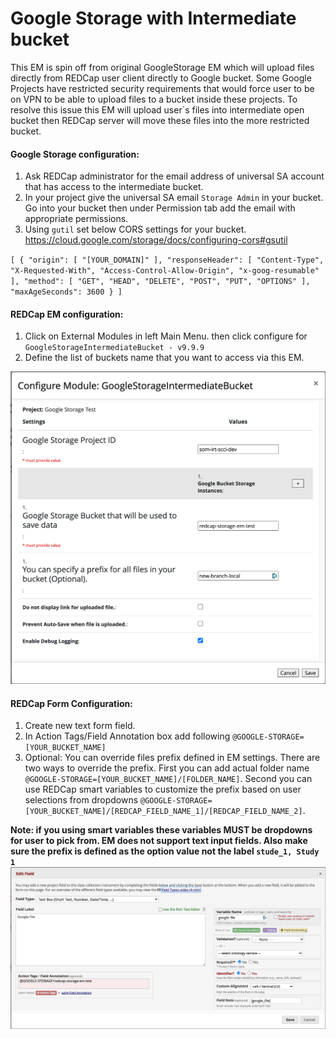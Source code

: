# Google Storage with Intermediate bucket

This EM is spin off from original GoogleStorage EM which will upload files directly from REDCap user client directly to
Google bucket. Some Google Projects have restricted security requirements that would force user to be on VPN to be able
to upload files to a bucket inside these projects. To resolve this issue this EM will upload user`s files into
intermediate open bucket then REDCap server will move these files into the more restricted bucket.

#### Google Storage configuration:

1. Ask REDCap administrator for the email address of universal SA account that has access to the intermediate bucket.
2. In your project give the universal SA email `Storage Admin` in your bucket. Go into your bucket then under Permission
   tab add the email with appropriate permissions.
3. Using `gutil` set below CORS settings for your bucket. https://cloud.google.com/storage/docs/configuring-cors#gsutil

`[
{
"origin": [
"[YOUR_DOMAIN]"
],
"responseHeader": [
"Content-Type",
"X-Requested-With",
"Access-Control-Allow-Origin",
"x-goog-resumable"
],
"method": [
"GET",
"HEAD",
"DELETE",
"POST",
"PUT",
"OPTIONS"
],
"maxAgeSeconds": 3600 }
]`

#### REDCap EM configuration:

1. Click on External Modules in left Main Menu. then click configure for `GoogleStorageIntermediateBucket - v9.9.9`
2. Define the list of buckets name that you want to access via this EM.

![Alt text](assets/images/redcap-em-config.png?raw=true&123 "REDCap EM Config" )

#### REDCap Form Configuration:

1. Create new text form field.
2. In Action Tags/Field Annotation box add following `@GOOGLE-STORAGE=[YOUR_BUCKET_NAME]`
3. Optional: You can override files prefix defined in EM settings. There are two ways to override the prefix. First you
   can add actual folder name `@GOOGLE-STORAGE=[YOUR_BUCKET_NAME]/[FOLDER_NAME]`. Second you can use REDCap smart
   variables to customize the prefix based on user selections from
   dropdowns `@GOOGLE-STORAGE=[YOUR_BUCKET_NAME]/[REDCAP_FIELD_NAME_1]/[REDCAP_FIELD_NAME_2]`.

**Note: if you using smart variables these variables MUST be dropdowns for user to pick from. EM does not support text
input fields. Also make sure the prefix is defined as the option value not the label `stude_1, Study 1`**
![Alt text](assets/images/redcap-field-config.png?raw=true "REDCap Field Config")
